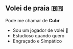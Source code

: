 ## Volei de praia 🇧🇷

 Pode me chamar de **Cubr**


 - Sou um jogador de volei 🏐
 - Estudioso quando quero
 - Engraçado e Simpático

